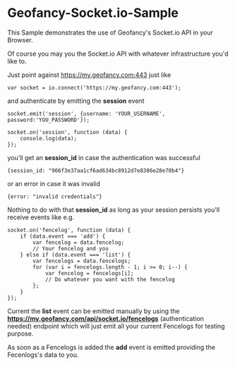 # Geofancy-Socket.io-Sample

This Sample demonstrates the use of Geofancy's Socket.io API in your Browser.

Of course you may you the Socket.io API with whatever infrastructure you'd like to.

Just point against https://my.geofancy.com:443 just like

```
var socket = io.connect('https://my.geofancy.com:443');
```

and authenticate by emitting the **session** event

```
socket.emit('session', {username: 'YOUR_USERNAME', password:'YOU_PASSWORD'});

socket.on('session', function (data) {
	console.log(data);
});
```

you'll get an **session_id** in case the authentication was successful

```
{session_id: "966f3e37aa1cf6ad634bc8912d7e8386e28e70b4"} 
```

or an error in case it was invalid

```
{error: "invalid credentials"} 
```

Nothing to do with that **session_id** as long as your session persists you'll receive events like e.g.

```
socket.on('fencelog', function (data) {
	if (data.event === 'add') {
		var fencelog = data.fencelog;
		// Your fencelog and you
	} else if (data.event === 'list') {
		var fencelogs = data.fencelogs;
		for (var i = fencelogs.length - 1; i >= 0; i--) {
			var fencelog = fencelogs[i];
			// Do whatever you want with the fencelog
		};
	}
});
```

Current the **list** event can be emitted manually by using the **https://my.geofancy.com/api/socket.io/fencelogs**  (authentication needed) endpoint which will just emit all your current Fencelogs for testing purpose.

As soon as a Fencelogs is added the **add** event is emitted providing the Fecenlogs's data to you.

